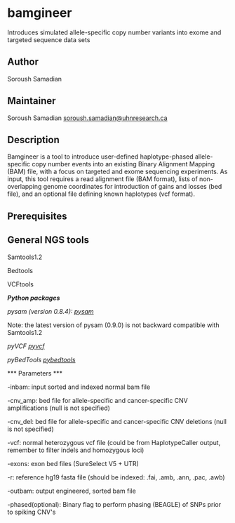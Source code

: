 # bamgineer
Introduces simulated allele-specific copy number variants into exome and targeted sequence data sets

## Author
Soroush Samadian


## Maintainer
Soroush Samadian <soroush.samadian@uhnresearch.ca>

## Description
Bamgineer is a tool to introduce user-defined haplotype-phased allele-specific copy number events into an existing Binary Alignment Mapping (BAM) file, with a focus on targeted and exome sequencing experiments. As input, this tool requires a read alignment file (BAM format), lists of non-overlapping genome coordinates for introduction of gains and losses (bed file), and an optional file defining known haplotypes (vcf format). 


## Prerequisites



## General NGS tools 

Samtools1.2

Bedtools

VCFtools


***Python packages***

*pysam (version 0.8.4): [pysam](https://pypi.python.org/pypi/pysam)*

Note: the latest version of pysam (0.9.0) is not backward compatible with Samtools1.2

*pyVCF [pyvcf](https://pypi.python.org/pypi/PyVCF)*

*pyBedTools [pybedtools](https://pypi.python.org/pypi/pybedtools)*


*** Parameters ***

-inbam: input sorted and indexed normal bam file 

-cnv_amp: bed file for allele-specific and cancer-specific CNV amplifications (null is not specified)

-cnv_del: bed file for allele-specific and cancer-specific CNV deletions (null is not specified)

-vcf: normal heterozygous vcf file (could be from HaplotypeCaller output, remember to filter indels and homozygous loci)

-exons: exon bed files (SureSelect V5 + UTR)

-r: reference hg19 fasta file (should be indexed: .fai, .amb, .ann, .pac, .awb)

-outbam: output engineered, sorted bam file 

-phased(optional): Binary flag to perform phasing (BEAGLE) of SNPs prior to spiking CNV's
